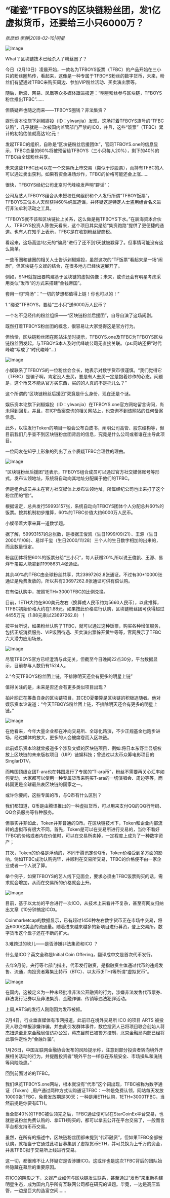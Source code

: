 # “碰瓷”TFBOYS的区块链粉丝团，发1亿虚拟货币，还要给三小只6000万？

*张彦如 李静|2018-02-10|明星*

![Image](http://p3.pstatp.com/large/61690001ebe62966c726)

What？区块链技术已经杀入了粉丝圈了？

今日（2月10日）凌晨开始，一款名为TFBOYS饭票（TFBC）的产品开始在三小只的粉丝圈热传，看起来，这像是一种专属于TFBOYS粉丝的数字货币，未来，粉丝们有望通过TFBC来购买周边、参加VIP粉丝活动、买卖演出票等。

随后，新浪、网易、凤凰等众多媒体跟进报道：“明星粉丝参与区块链，TFBOYS粉丝推出TFBC”……

但质疑声也随之而来——TFBOYS圈钱？非法集资？

娱乐资本论旗下剁椒娱投（ID：ylwanjia）发现，这场打着TFBOYS旗号的“TFBC认购”，几乎就是一次被国内监管部门严禁的ICO，并且，这些“饭票”（TFBC）累计的初始估值就高达1亿元！

发起TFBC的组织，自称是“区块链粉丝后援团体”，官网TFBOYS.one的信息显示，TFBC总量的60%将被预留给TFBOYS（三小只每人20%），剩下的40%的TFBC由全球粉丝共享。

未来这些TFBC还可以在一个交易所上市交易（类似于炒股票），而持有TFBC的人可以通过卖出获利。如果有资金进场炒作，TFBC的价格可能还会上涨……

很快，TFBOYS经纪公司北京时代峰峻发声明“辟谣”：

公司及艺人TFBOYS组合从未授权任何组织和个人发行所谓“TFBOY饭票”，TFBOYS三位本人天然获得60%纯属造谣，并怀疑这是特定人士盗用组合名义进行非法牟利活动之工具。

“TFBOYS就不该和区块链扯上关系，这么做是拖TFBOYS下水。”在辰海资本合伙人、TFBOYS投资人陈悦天看来，这个项目其实是给“集资跑路”提供了更便捷的通道。也有人在知乎上表示，TFBC是在收割粉丝智商税。

看起来，这场高达1亿元的“骗局”进行了还不到1天就被戳穿了。但事情可能没有这么简单。

一些币圈和链圈的相关人士告诉剁椒娱投，虽然这次的“TF饭票”看起来是一场“闹剧”，但区块链与文娱的结合，在很多地方已经快速展开了。

例如，SNH就提出要构建基于区块链的虚拟偶像；未来，或许还会有明星考虑采用类似“发币”的方式来搭建“金钱帝国”。

套用一句“鸡汤”：“一切的梦想都值得上链！你也可以的！”

1.“碰瓷”TFBOYS，要给“三小只”送6000万人民币？

一个名不见经传的粉丝组织——“区块链粉丝后援团”，自导自演了这场闹剧。

既然打着TFBOYS粉丝团的概念，很容易让大家觉得这是官方行为。

但恰恰，区块链粉丝团在网站注册时提示，TFBOYS.one及TFBC为TFBOYS区块链粉丝团发起，与TFBOYS本人及时代峰峻公司无直接关联。（ps:网站还把“时代峰峻”写成了“时代峻峰”...）

![Image](http://p3.pstatp.com/large/61660005b2c6012570e2)

小娱联系了TFBOYS的一位粉丝会会长，她表示对数字货币很谨慎。“我们觉得它（TFBC）是骗子啊，肯定没人去买，要是有人去买一定是抱着炒作的心态。问题是，这个币又不能从官方买东西，买的的人真的不是托儿么？”

这个所谓的“区块链粉丝后援团”究竟是什么身份，现在还是个谜。

娱乐资本论旗下剁椒娱投（ID：ylwanjia）在TFBOYS.one官方网站留言询问，尚未得到回复。并且，在ICP备案查询的相关网站上，也查询不到该网站的任何备案信息。

此外，以往发行Token的项目一般会公布白皮书，阐明公司高管、股东结构等，但目前我们几乎查不到区块链粉丝团背后的信息，究竟是什么公司或者谁在主导此项目。

一位网友在知乎上形象的列出了五个质疑TFBC合理性的理由。

![Image](http://p3.pstatp.com/large/61650005c574189ccf3a)

“区块链粉丝后援团”还表示，TFBOYS组合成员可以通过官方社交媒体账号等形式，发布认领地址，系统将自动向其地址分配属于他们的TFBC。

但是组合成员并未在官方社交媒体上发布认领地址，所属经纪公司也出来打了这个粉丝团的“脸”。

根据设定，总共发行59993157张，系统自动向TFBOYS团体个人分配总共60%的饭票。按其机制初步推算，60%的TFBC价值大约6000万人民币。

小娱带着大家来算一道数学题。

据了解，59993157的总张数，是根据王俊凯（生日1999/09/21）、王源（生日2000/11/08）、易烊千玺（生日2000/11/28）三个人的生日数字相加的出来的，而且数量恒定。

粉丝团体将把60%的饭票分给“三小只”，每人获赠20%,所以说王俊凯、王源、易烊千玺每人能拿到11998631.4张通证。

其余40%的TFBC由全球粉丝共享，共23997262.8张通证，不过有30*10000张通证是免费发放的，所以共有23697262.8张通证可供有偿认购。

在有偿认购中，按照1ETH=3000TFBC的比例兑换。

目前，1ETH大约在900美元左右（换算成人民币约为5660人民币），以此推算，1TFBC初始价格大约在1.88元。如果按此价格进行认购，区块链粉丝团可获得超过4455万元（1.88元乘以23697262.8）！

按平台所说，如果粉丝认购了TFBC，就可以通过这种饭票，购买各种增值服务，包括正版消费服务、VIP饭团待遇、买卖演出票躲开黄牛等等，官网展示了TFBC六大潜力应用场景。

![Image](http://p2.pstatp.com/large/61680002143d4d529a6e)

尽管TFBOYS官方已经澄清与此无关，但截至今日晚间22点30分，平台数据显示，目前参与人数仍有1524人。

2.“今天TFBOYS粉丝团上链，不排除明天还会有更多的明星上链”

值得关注的是，未来是否还会有更多类似项目出现？

拍片网正在筹备自身的区块链项目，其CEO夏攀算是区块链的积极追随者。他对娱乐资本论说道：“今天TFBOYS粉丝团上链，不排除明天还会有更多的明星上链。”

![Image](http://p3.pstatp.com/large/61660005b2c765e2bc52)

在他看来，今年大量企业都在冲向交易所、全球化路演，不少正规基金也跑步进场，经过媒体的放大，更多的人会被席卷而入区块链。

此前娱乐资本论就曾报道多个涉及文娱的区块链项目，例如:将日本东野圭吾版权放上区块链的未来版权项目（UIP）链娱科技；曾通过以太币众筹电影项目的SinglarDTV。

而韩国顶级女团T-ara也在韩国发行了专属的“T-ara币”，粉丝不需要再关心汇率如何变动，大家都可以使用一种专属货币来购买T-ara的一切演唱会、周边等等，而韩国更是全球最热衷区块链的国家之一。

或许你要问，这些专属的币，与Q币有什么区别？

我们都知道，Q币是由腾讯推出的一种虚拟货币，可以用来支付QQ的QQ行号码、QQ会员服务等各种服务。

但事实并非如此，Token并非普通的Q币。在区块链技术下，Token和企业内部流转的虚拟币有很大不同。首先，Token是可以在交易所进行交易的，当你不看好TFBC的价格或者内在价值时，可以在交易所卖掉，一定程度上成为了一种数字资产；

其次，Token的价格是浮动的，不同于腾讯定价Q币，Token价格受到多方面的影响。倘如TFBC成功认购完毕，并顺利在交易所交易，TFBC的价格便不由一家企业或者一个人说了算。

举个例子，如果TFBOYS的艺人线下见面会，要求必须由TFBC饭票购买的话，需求就会增加，从而在交易所的价格就会上升。

![Image](http://p3.pstatp.com/large/616700023079443a21b3)

目前，基于以太坊的平台进行一次ICO，从技术上来看并不复杂，甚至有网友归纳出文章《10分钟搞定ICO》。

Coinmarketcap的数据显示，已有超过1450种左右数字货币正在市场中交易，将近6000亿美金的流通量。随着进来越来越多的新项目进行募资，登上交易所，数字货币这个盘子还在不断的扩大。

3.难跨过的坎儿——是否涉嫌非法集资和ICO ？

什么是ICO？英文全称是Initial Coin Offering，翻译成中文是首次代币发行。

去年9月份，央行等七部门指出，代币发行融资，是指融资主体通过代币的违规发售、流通，向投资者筹集比特币（BTC）、以太币(ETH)等所谓“虚拟货币”。

![Image](http://p2.pstatp.com/large/61690001ebe7f728e2c4)

在国内，这被定义为一种未经批准非法公开融资的行为，涉嫌非法发售代币票券、非法发行证券以及非法集资、金融诈骗、传销等违法犯罪活动。

上周,ARTS的发行人刚刚因为发币被抓。

2月4日，行业垂直媒体有币网报道，此前已在境外交易所 ICO 的项目 ARTS 被投资人联合举报涉嫌诈骗，并由此引发群体事件，数位投资人已将项目联合创始人蒋杰扭送至北京金融局信访办公室，蒋杰目前已被警方控制，北京金融局内部已经将此事件定性为“金融诈骗”。

1月26日，中国互联网金融协会发布的风险提示称，注意到部分投资者转向境外开展相关活动的行为，并提醒投资者“境外平台一样存在系统安全、市场操纵和洗钱等风险隐患。”

回到前面讨论的TFBC。

我们纵览TFBOYS.one网站，根本就没有“代币”这个词出现，TFBC被称为数字通证（Token）,用户通过两种方式认购通证TFBC：一种是免费认领，网站每天发放10000张TFBC，免费发放期是30天；一种是用ETH认购，1ETH=3000TFBC，当然前提是你要有ETH。

当全部40%的TFBC被认领完之后，TFBC通证便可以在StarCoinEx平台交易，也就是说粉丝免费认购的、拿ETH购买的，都可以拿去公开在平台交易了，一般而言平台都支持币币交易。

虽然，在所有的描述中，区块链粉丝团都未提到“代币融资”，但如果TFBC全部被认购，就相当于它通过此项目募集到了虚拟货币ETH，并可兑换为上千万的资金，并且TFBC拟于交易所上线进行交易。

这一切，都很难不让人怀疑它是否涉嫌ICO。这或许也是这次TFBC背后的团队始终隐藏在幕后的重要原因。

在ICO的阴影之下，文娱产业如何与区块链发生联系，甚至通过“发币”来重新构建明星生态，成为国内几乎所有互联网公司都在研究的课题。毕竟，一边是高压监管，一边是巨大的造富空间……

